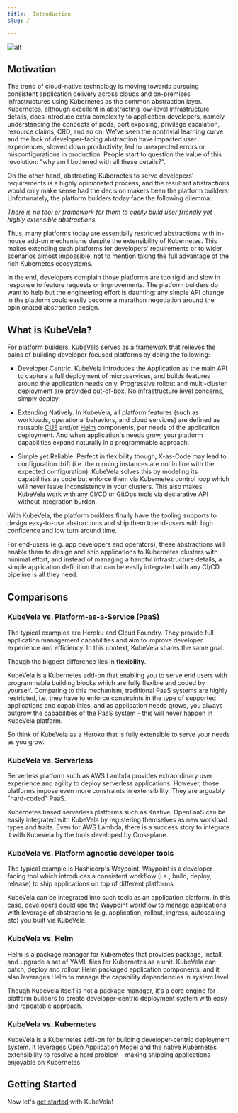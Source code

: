 ```yaml
---
title:  Introduction
slug: / 

---
```


![alt](../resources/KubeVela-01.png)

## Motivation

The trend of cloud-native technology is moving towards pursuing consistent application delivery across clouds and on-premises infrastructures using Kubernetes as the common abstraction layer. Kubernetes, although excellent in abstracting low-level infrastructure details, does introduce extra complexity to application developers, namely understanding the concepts of pods, port exposing, privilege escalation, resource claims, CRD, and so on. We’ve seen the nontrivial learning curve and the lack of developer-facing abstraction have impacted user experiences, slowed down productivity, led to unexpected errors or misconfigurations in production. People start to question the value of this revolution: "why am I bothered with all these details?".

On the other hand, abstracting Kubernetes to serve developers' requirements is a highly opinionated process, and the resultant abstractions would only make sense had the decision makers been the platform builders. Unfortunately, the platform builders today face the following dilemma:

*There is no tool or framework for them to easily build user friendly yet highly extensible abstractions*. 

Thus, many platforms today are essentially restricted abstractions with in-house add-on mechanisms despite the extensibility of Kubernetes. This makes extending such platforms for developers' requirements or to wider scenarios almost impossible, not to mention taking the full advantage of the rich Kubernetes ecosystems.

In the end, developers complain those platforms are too rigid and slow in response to feature requests or improvements. The platform builders do want to help but the engineering effort is daunting: any simple API change in the platform could easily become a marathon negotiation around the opinionated abstraction design.

## What is KubeVela?

For platform builders, KubeVela serves as a framework that relieves the pains of building developer focused platforms by doing the following:

- Developer Centric. KubeVela introduces the Application as the main API to capture a full deployment of microservices, and builds features around the application needs only. Progressive rollout and multi-cluster deployment are provided out-of-box. No infrastructure level concerns, simply deploy.
 
- Extending Natively. In KubeVela, all platform features (such as workloads, operational behaviors, and cloud services) are defined as reusable [CUE](https://github.com/cuelang/cue) and/or [Helm](https://helm.sh) components, per needs of the application deployment. And when application's needs grow, your platform capabilities expand naturally in a programmable approach.

- Simple yet Reliable. Perfect in flexibility though, X-as-Code may lead to configuration drift (i.e. the running instances are not in line with the expected configuration). KubeVela solves this by modeling its capabilities as code but enforce them via Kubernetes control loop which will never leave inconsistency in your clusters. This also makes KubeVela work with any CI/CD or GitOps tools via declarative API without integration burden.

With KubeVela, the platform builders finally have the tooling supports to design easy-to-use abstractions and ship them to end-users with high confidence and low turn around time. 

For end-users (e.g. app developers and operators), these abstractions will enable them to design and ship applications to Kubernetes clusters with minimal effort, and instead of managing a handful infrastructure details, a simple application definition that can be easily integrated with any CI/CD pipeline is all they need.

## Comparisons

### KubeVela vs. Platform-as-a-Service (PaaS) 

The typical examples are Heroku and Cloud Foundry. They provide full application management capabilities and aim to improve developer experience and efficiency. In this context, KubeVela shares the same goal.

Though the biggest difference lies in **flexibility**.

KubeVela is a Kubernetes add-on that enabling you to serve end users with programmable building blocks which are fully flexible and coded by yourself. Comparing to this mechanism, traditional PaaS systems are highly restricted, i.e. they have to enforce constraints in the type of supported applications and capabilities, and as application needs grows, you always outgrow the capabilities of the PaaS system - this will never happen in KubeVela platform.

So think of KubeVela as a Heroku that is fully extensible to serve your needs as you grow.

### KubeVela vs. Serverless  

Serverless platform such as AWS Lambda provides extraordinary user experience and agility to deploy serverless applications. However, those platforms impose even more constraints in extensibility. They are arguably "hard-coded" PaaS.

Kubernetes based serverless platforms such as Knative, OpenFaaS can be easily integrated with KubeVela by registering themselves as new workload types and traits. Even for AWS Lambda, there is a success story to integrate it with KubeVela by the tools developed by Crossplane.

### KubeVela vs. Platform agnostic developer tools

The typical example is Hashicorp's Waypoint. Waypoint is a developer facing tool which introduces a consistent workflow (i.e., build, deploy, release) to ship applications on top of different platforms.

KubeVela can be integrated into such tools as an application platform. In this case, developers could use the Waypoint workflow to manage applications with leverage of abstractions (e.g. application, rollout, ingress, autoscaling etc) you built via KubeVela.

### KubeVela vs. Helm 

Helm is a package manager for Kubernetes that provides package, install, and upgrade a set of YAML files for Kubernetes as a unit. KubeVela can patch, deploy and rollout Helm packaged application components, and it also leverages Helm to manage the capability dependencies in system level.

Though KubeVela itself is not a package manager, it's a core engine for platform builders to create developer-centric deployment system with easy and repeatable approach.

### KubeVela vs. Kubernetes

KubeVela is a Kubernetes add-on for building developer-centric deployment system. It leverages [Open Application Model](https://github.com/oam-dev/spec) and the native Kubernetes extensibility to resolve a hard problem - making shipping applications enjoyable on Kubernetes.

## Getting Started

Now let's [get started](./quick-start.md) with KubeVela!
